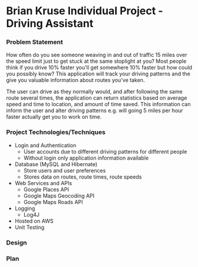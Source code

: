 # Brian Kruse Individual Project - Driving Assistant

### Problem Statement

How often do you see someone weaving in and out of traffic 15 miles over the speed limit just to get stuck at the same stoplight at you? Most people think if you drive 10% faster you'll get somewhere 10% faster but how could you possibly know? This application will track your driving patterns and the give you valuable information about routes you've taken.

The user can drive as they normally would, and after following the same route several times, the application can return statistics based on average speed and time to location, and amount of time saved. This information can inform the user and alter driving patterns e.g. will going 5 miles per hour faster actually get you to work on time. 

### Project Technologies/Techniques
* Login and Authentication
  * User accounts due to different driving patterns for different people
  * Without login only application information available
* Database (MySQL and Hibernate)
  * Store users and user preferences
  * Stores data on routes, route times, route speeds
* Web Services and APIs
  * Google Places API
  * Google Maps Geocoding API
  * Google Maps Roads API
* Logging 
  * Log4J
* Hosted on AWS
* Unit Testing

### Design

### Plan
